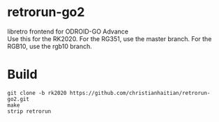 # retrorun-go2
libretro frontend for ODROID-GO Advance \
Use this for the RK2020.  For the RG351, use the master branch.  For the RGB10, use the rgb10 branch.

Build
======
```
git clone -b rk2020 https://github.com/christianhaitian/retrorun-go2.git
make
strip retrorun
```
